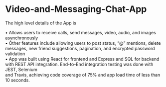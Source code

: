 # Video-and-Messaging-Chat-App

The high level details of the App is 

•	Allows users to receive calls, send messages, video, audio, and images asynchronously   <br/>
•	Other features include allowing users to post status, “@” mentions, delete messages, new friend suggestions, pagination, and encrypted password validation  <br/>
•	App was built using React for frontend and Express and SQL for backend with REST API integration. End-to-End integration testing was done with JEST, Selenium  <br/>
and Travis, achieving code coverage of 75% and app load time of less than 10 seconds.
